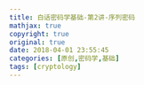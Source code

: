 ```yaml
---
title: 白话密码学基础-第2讲-序列密码
mathjax: true
copyright: true
original: true
date: 2018-04-01 23:55:45
categories: [原创,密码学,基础]
tags: [cryptology]
---
```

